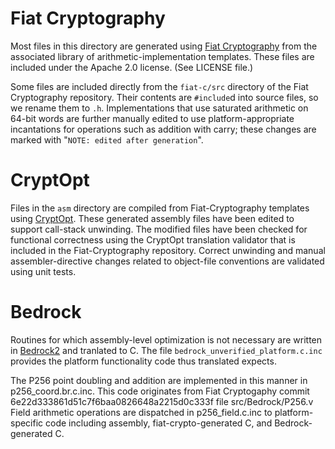 # Fiat Cryptography

Most files in this directory are generated using [Fiat
Cryptography](https://github.com/mit-plv/fiat-crypto) from the associated
library of arithmetic-implementation templates. These files are included under
the Apache 2.0 license. (See LICENSE file.)

Some files are included directly from the `fiat-c/src` directory of the Fiat
Cryptography repository. Their contents are `#include`d into source files, so
we rename them to `.h`. Implementations that use saturated arithmetic on 64-bit
words are further manually edited to use platform-appropriate incantations for
operations such as addition with carry; these changes are marked with "`NOTE:
edited after generation`".

# CryptOpt

Files in the `asm` directory are compiled from Fiat-Cryptography templates
using [CryptOpt](https://github.com/0xADE1A1DE/CryptOpt). These generated
assembly files have been edited to support call-stack unwinding. The modified
files have been checked for functional correctness using the CryptOpt
translation validator that is included in the Fiat-Cryptography repository.
Correct unwinding and manual assembler-directive changes related to object-file
conventions are validated using unit tests.

# Bedrock

Routines for which assembly-level optimization is not necessary are written in
[Bedrock2](https://github.com/mit-plv/bedrock2) and tranlated to C. The file
`bedrock_unverified_platform.c.inc` provides the platform functionality code
thus translated expects.

The P256 point doubling and addition are implemented in this manner in
p256_coord.br.c.inc. This code originates from Fiat Cryptogaphy commit
6e22d333861d51c7f6baa0826648a2215d0c333f file src/Bedrock/P256.v
Field arithmetic operations are dispatched in p256_field.c.inc to
platform-specific code including assembly, fiat-crypto-generated C, and
Bedrock-generated C.

